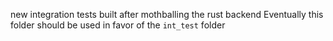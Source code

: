 new integration tests built after mothballing the rust backend
Eventually this folder should be used in favor of the `int_test` folder